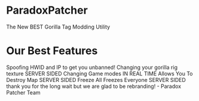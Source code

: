 # ParadoxPatcher
The New BEST Gorilla Tag Modding Utility
# Our Best Features
Spoofing HWID and IP to get you unbanned!
Changing your gorilla rig texture SERVER SIDED
Changing Game modes IN REAL TIME
Allows You To Destroy Map SERVER SIDED
Freeze All Freezes Everyone SERVER SIDED
thank you for the long wait but we are glad to be rebranding! - Paradox Patcher Team
